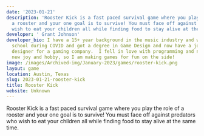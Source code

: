 ```yaml
---
date: '2023-01-21'
description: 'Rooster Kick is a fast paced survival game where you play the role of
  a rooster and your one goal is to survive! You must face off against predators who
  wish to eat your children all while finding food to stay alive at the same time. '
developer: ' Grant Johnson'
developer_bio: I have a 15+ year background in the music industry and went back to
  school during COVID and got a degree in Game Design and now have a job as a sound
  designer for a gaming company.  I fell in love with programming and now it's my
  new joy and hobby, so I am making games for fun on the side!
image: /images/Archived-img/January-2023/games/rooster-kick.png
layout: game
location: Austin, Texas
slug: 2023-01-21-rooster-kick
title: Rooster Kick
website: Unknown
---
```


Rooster Kick is a fast paced survival game where you play the role of a rooster and your one goal is to survive! You must face off against predators who wish to eat your children all while finding food to stay alive at the same time. 